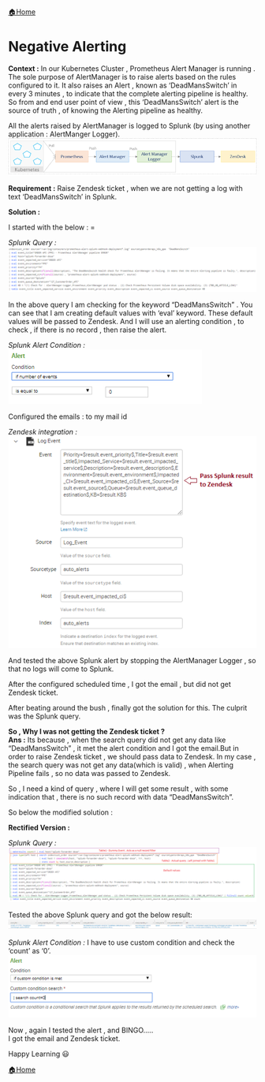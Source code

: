 [:house:Home](https://github.com/debbiswal/Articles)

# Negative Alerting
**Context :** In our Kubernetes Cluster  , Prometheus Alert Manager is running . The sole purpose of AlertManager is to raise alerts based on the rules configured to it.
It also raises an Alert , known as ‘DeadMansSwitch’ in every 3 minutes  , to indicate that the complete alerting pipeline is healthy. 
So from and end user point of view  , this ‘DeadMansSwitch’ alert is the source of truth , of knowing the Alerting pipeline as healthy.

All the alerts raised by AlertManager is logged to Splunk (by using another application : AlertManger Logger).  
![image1](images/img1.png)  

**Requirement :** Raise Zendesk ticket , when we are not getting a log with text ‘DeadMansSwitch’ in Splunk.  

**Solution :**

I started with the below  : =  

*Splunk Query :*
![splunk query](images/img2.png)  

In the above query I am checking for the keyword “DeadMansSwitch”  . You can see that I am creating default values with ‘eval’ keyword. These default values will be passed to Zendesk.
And I will use an alerting condition , to check , if there is no record , then raise the alert.

*Splunk Alert Condition :*  
![splunk alert condition](images/img3.png)  

Configured the emails : to my mail id 

*Zendesk integration :*  
![zendesk integration](images/img4.png)  

And tested the above Splunk alert by stopping the AlertManager Logger , so that no logs will come to Splunk.

After the configured scheduled time , I got the email , but did not get Zendesk ticket.

After beating around the bush , finally got the solution for this. The culprit was the Splunk query.

**So , Why I was not getting the Zendesk ticket ?**  
**Ans :** Its because , when the search query did not get any data like “DeadMansSwitch” , it met the alert condition and I got the email.But in order to raise Zendesk ticket , we should pass data to Zendesk. In my case , the search query was not get any data(which is valid) , when Alerting Pipeline fails , so no data was passed to Zendesk.

So , I need a kind of query , where I will get some result , with some indication that , there is no such record with data “DeadMansSwitch”.

So below the modified solution :

**Rectified Version :**  

*Splunk Query :*
![splunk query](images/img5.png)  

Tested the above Splunk query and got the below result:  
![splunk result](images/img6.png)  

*Splunk Alert Condition :*
I have to use custom condition  and check the ‘count’ as ‘0’.  
![splunk alert condition](images/img7.png)  

Now , again I tested the alert , and BINGO…..   
I got the email and Zendesk ticket.  

Happy Learning :smiley:


[:house:Home](https://github.com/debbiswal/Articles)
